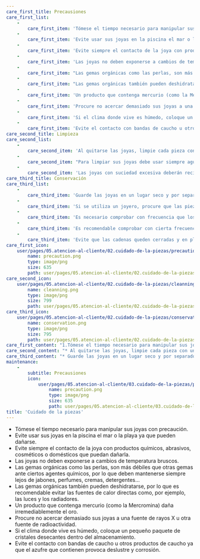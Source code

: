 ```yaml
---
care_first_title: Precausiones
care_first_list:
    -
        care_first_item: 'Tómese el tiempo necesario para manipular sus joyas con precaución.'
    -
        care_first_item: 'Evite usar sus joyas en la piscina el mar o la playa ya que pueden dañarse.'
    -
        care_first_item: 'Evite siempre el contacto de la joya con productos químicos, abrasivos, cosméticos o domésticos que puedan dañarla.'
    -
        care_first_item: 'Las joyas no deben exponerse a cambios de temperatura bruscos.'
    -
        care_first_item: "Las gemas orgánicas como las perlas, son más débiles que otras gemas ante ciertos agentes químicos, por lo que deben mantenerse\r\nsiempre lejos de jabones, perfumes, cremas, detergentes..."
    -
        care_first_item: "Las gemas orgánicas también pueden deshidratarse, por lo que es recomendable evitar las fuentes de calor directas como, por ejemplo,\r\nlas luces y los radiadores."
    -
        care_first_item: 'Un producto que contenga mercurio (como la Mercromina) daña irremediablemente el oro.'
    -
        care_first_item: 'Procure no acercar demasiado sus joyas a una fuente de rayos X u otra fuente de radioactividad.'
    -
        care_first_item: 'Si el clima donde vive es húmedo, coloque un pequeño paquete de cristales desecantes dentro del almacenamiento.'
    -
        care_first_item: 'Evite el contacto con bandas de caucho u otros productos de caucho ya que el azufre que contienen provoca deslustre y corrosión.'
care_second_title: Limpieza
care_second_list:
    -
        care_second_item: 'Al quitarse las joyas, limpie cada pieza con un paño suave para eliminar la grasa y/o restos de transpiración, perfume, etc.'
    -
        care_second_item: "Para limpiar sus joyas debe usar siempre agua tibia y jabón (con PH neutro), utilizando si lo desea un paño suave y secándolas\r\nposteriormente con una gamuza."
    -
        care_second_item: 'Las joyas con suciedad excesiva deberán recibir una limpieza profesional.'
care_third_title: Conservación
care_third_list:
    -
        care_third_item: 'Guarde las joyas en un lugar seco y por separado para evitar marcas o roces entre ellas.'
    -
        care_third_item: 'Si se utiliza un joyero, procure que las piezas estén siempre en compartimentos separados.'
    -
        care_third_item: 'Es necesario comprobar con frecuencia que los cierres estén en buen estado.'
    -
        care_third_item: 'Es recomendable comprobar con cierta frecuencia el engaste de las piedras, para asegurarse de que están todas bien colocadas y evitar así que se caigan y se pierdan.'
    -
        care_third_item: 'Evite que las cadenas queden cerradas y en plano para que no se formen nudos.'
care_first_icon:
    user/pages/05.atencion-al-cliente/02.cuidado-de-la-piezas/precaution.png:
        name: precaution.png
        type: image/png
        size: 635
        path: user/pages/05.atencion-al-cliente/02.cuidado-de-la-piezas/precaution.png
care_second_icon:
    user/pages/05.atencion-al-cliente/02.cuidado-de-la-piezas/cleanning.png:
        name: cleanning.png
        type: image/png
        size: 799
        path: user/pages/05.atencion-al-cliente/02.cuidado-de-la-piezas/cleanning.png
care_third_icon:
    user/pages/05.atencion-al-cliente/02.cuidado-de-la-piezas/conservation.png:
        name: conservation.png
        type: image/png
        size: 795
        path: user/pages/05.atencion-al-cliente/02.cuidado-de-la-piezas/conservation.png
care_first_content: "1.Tómese el tiempo necesario para manipular sus joyas con precaución.\r\n* Evite usar sus joyas en la piscina el mar o la playa ya que pueden dañarse.\r\n* Evite siempre el contacto de la joya con productos químicos, abrasivos, cosméticos o domésticos que puedan dañarla.\r\n* Las joyas no deben exponerse a cambios de temperatura bruscos.\r\n* Las gemas orgánicas como las perlas, son más débiles que otras gemas ante ciertos agentes químicos, por lo que deben mantenerse siempre lejos de jabones, perfumes, cremas, detergentes...\r\n* Las gemas orgánicas también pueden deshidratarse, por lo que es recomendable evitar las fuentes de calor directas como, por ejemplo,\r\nlas luces y los radiadores.\r\n* Un producto que contenga mercurio (como la Mercromina) daña irremediablemente el oro.\r\n* Procure no acercar demasiado sus joyas a una fuente de rayos X u otra fuente de radioactividad.\r\n* Si el clima donde vive es húmedo, coloque un pequeño paquete de cristales desecantes dentro del almacenamiento.\r\n* Evite el contacto con bandas de caucho u otros productos de caucho ya que el azufre que contienen provoca deslustre y corrosión."
care_second_content: "* Al quitarse las joyas, limpie cada pieza con un paño suave para eliminar la grasa y/o restos de transpiración, perfume, etc.\r\n* Para limpiar sus joyas debe usar siempre agua tibia y jabón (con PH neutro), utilizando si lo desea un paño suave y secándolas\r\nposteriormente con una gamuza.\r\n* Las joyas con suciedad excesiva deberán recibir una limpieza profesional."
care_third_content: "* Guarde las joyas en un lugar seco y por separado para evitar marcas o roces entre ellas.\r\n* Si se utiliza un joyero, procure que las piezas estén siempre en compartimentos separados.\r\n* Es necesario comprobar con frecuencia que los cierres estén en buen estado.\r\n* Es recomendable comprobar con cierta frecuencia el engaste de las piedras, para asegurarse de que están todas bien colocadas y evitar\r\nasí que se caigan y se pierdan.\r\n* Evite que las cadenas queden cerradas y en plano para que no se formen nudos."
maintenance:
    -
        subtitle: Precausiones
        icon:
            user/pages/05.atencion-al-cliente/03.cuidado-de-la-piezas/precaution.png:
                name: precaution.png
                type: image/png
                size: 635
                path: user/pages/05.atencion-al-cliente/03.cuidado-de-la-piezas/precaution.png
title: 'Cuidado de la piezas'
---
```


* Tómese el tiempo necesario para manipular sus joyas con precaución.
* Evite usar sus joyas en la piscina el mar o la playa ya que pueden dañarse.
* Evite siempre el contacto de la joya con productos químicos, abrasivos, cosméticos o domésticos que puedan dañarla.
* Las joyas no deben exponerse a cambios de temperatura bruscos.
* Las gemas orgánicas como las perlas, son más débiles que otras gemas ante ciertos agentes químicos, por lo que deben mantenerse
siempre lejos de jabones, perfumes, cremas, detergentes...
* Las gemas orgánicas también pueden deshidratarse, por lo que es recomendable evitar las fuentes de calor directas como, por ejemplo,
las luces y los radiadores.
* Un producto que contenga mercurio (como la Mercromina) daña irremediablemente el oro.
* Procure no acercar demasiado sus joyas a una fuente de rayos X u otra fuente de radioactividad.
* Si el clima donde vive es húmedo, coloque un pequeño paquete de cristales desecantes dentro del almacenamiento.
* Evite el contacto con bandas de caucho u otros productos de caucho ya que el azufre que contienen provoca deslustre y corrosión.